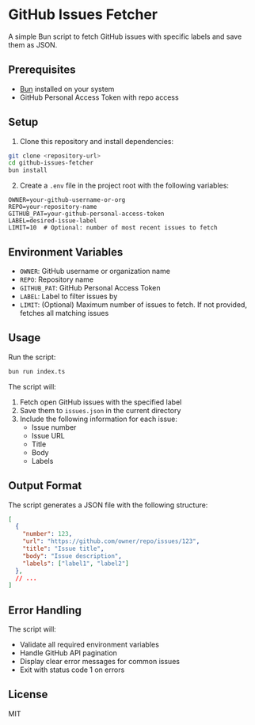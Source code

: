 # GitHub Issues Fetcher

A simple Bun script to fetch GitHub issues with specific labels and save them as JSON.

## Prerequisites

- [Bun](https://bun.sh) installed on your system
- GitHub Personal Access Token with repo access

## Setup

1. Clone this repository and install dependencies:
```bash
git clone <repository-url>
cd github-issues-fetcher
bun install
```

2. Create a `.env` file in the project root with the following variables:
```
OWNER=your-github-username-or-org
REPO=your-repository-name
GITHUB_PAT=your-github-personal-access-token
LABEL=desired-issue-label
LIMIT=10  # Optional: number of most recent issues to fetch
```

## Environment Variables

- `OWNER`: GitHub username or organization name
- `REPO`: Repository name
- `GITHUB_PAT`: GitHub Personal Access Token
- `LABEL`: Label to filter issues by
- `LIMIT`: (Optional) Maximum number of issues to fetch. If not provided, fetches all matching issues

## Usage

Run the script:
```bash
bun run index.ts
```

The script will:
1. Fetch open GitHub issues with the specified label
2. Save them to `issues.json` in the current directory
3. Include the following information for each issue:
   - Issue number
   - Issue URL
   - Title
   - Body
   - Labels

## Output Format

The script generates a JSON file with the following structure:
```json
[
  {
    "number": 123,
    "url": "https://github.com/owner/repo/issues/123",
    "title": "Issue title",
    "body": "Issue description",
    "labels": ["label1", "label2"]
  },
  // ...
]
```

## Error Handling

The script will:
- Validate all required environment variables
- Handle GitHub API pagination
- Display clear error messages for common issues
- Exit with status code 1 on errors

## License

MIT